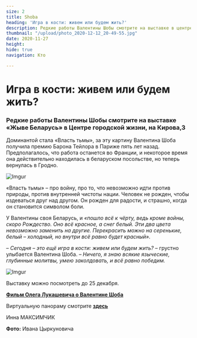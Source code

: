 ```yaml
---
size: 2
title: Shoba
heading: 'Игра в кости: живем или будем жить?'
description: Редкие работы Валентины Шобы смотрите на выставке в центре Гродно
thumbnail: "/upload/photo_2020-12-12_20-49-55.jpg"
date: 2020-11-27
height: 
hide: true
navigation: Кто

---
```

# Игра в кости: живем или будем жить?

### Редкие работы Валентины Шобы смотрите на выставке «Жыве Беларусь» в Центре городской жизни, на Кирова,3

Доминантой стала «Власть тьмы», за эту картину Валентина Шоба получила премию Барона Тейлора в Париже пять лет назад. Предполагалось, что работа останется во Франции, и некоторое время она действительно находилась в беларуском посольстве, но теперь вернулась в Гродно.

![Imgur](https://i.imgur.com/yeqon77.jpg)

«Власть тьмы» – про войну, про то, что невозможно идти против природы, против внутренней чистоты нации. Человек не рожден, чтобы издеваться друг над другом. Он рожден для радости, и страшно, когда он становится символом боли.

У Валентины своя Беларусь, и _«пошло всё к чёрту, ведь кроме войны, скоро Рождество. Оно всё красное, а снег белый. Эти два цвета невозможно заменить на другие. Перекрасить можно на серенькие, белый – холодный, но внутри всё равно будет красный»._ 

_– Сегодня – это ещё игра в кости: живем или будем жить?_ – грустно улыбается Валентина Шоба. _– Ничего, я знаю всякие языческие, глубинные молитвы, умею заколдовать, и всё равно победим._

![Imgur](https://i.imgur.com/pO04PYA.jpg)

Выставку можно посмотреть до 25 декабря.

[**Фильм Олега Лукашевича о Валентине Шоба**](https://www.youtube.com/watch?v=CEcGSv-VQ08)

Виртуальную панораму смотрите [**здесь**](https://mamgrodno.netlify.app/panorama/pano4.html)

Инна МАКСИМЧИК

**Фото:** Ивана Цыркуновича
